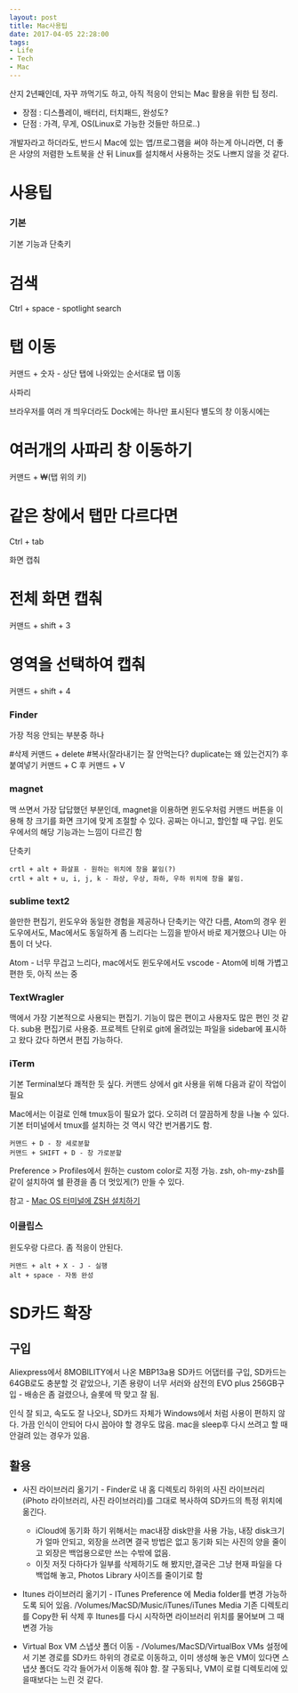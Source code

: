 ```yaml
---
layout: post
title: Mac사용팁
date: 2017-04-05 22:28:00
tags:
- Life
- Tech
- Mac
---
```


산지 2년째인데, 자꾸 까먹기도 하고, 아직 적응이 안되는 Mac 활용을 위한 팁 정리.

- 장점 : 디스플레이, 배터리, 터치패드, 완성도?
- 단점 : 가격, 무게, OS(Linux로 가능한 것들만 하므로..)

개발자라고 하더라도, 반드시 Mac에 있는 앱/프로그램을 써야 하는게 아니라면, 더 좋은 사양의 저렴한 노트북을 산 뒤 Linux를 설치해서 사용하는 것도 나쁘지 않을 것 같다.

# 사용팁


### 기본

기본 기능과 단축키

   # 검색
   Ctrl + space - spotlight search
   # 탭 이동
   커맨드 + 숫자 - 상단 탭에 나와있는 순서대로 탭 이동

사파리

  브라우저를 여러 개 띄우더라도 Dock에는 하나만 표시된다 별도의 창 이동시에는
  # 여러개의 사파리 창 이동하기
  커맨드 + ₩(탭 위의 키)  
  # 같은 창에서 탭만 다르다면
  Ctrl + tab

화면 캡춰

  # 전체 화면 캡춰
  커맨드 + shift + 3
  # 영역을 선택하여 캡춰
  커맨드 + shift + 4

### Finder

가장 적응 안되는 부분중 하나

  #삭제
  커맨드 + delete
  #복사(잘라내기는 잘 안먹는다? duplicate는 왜 있는건지?) 후 붙여넣기
  커맨드 + C 후 커맨드 + V


### magnet

맥 쓰면서 가장 답답했던 부분인데, magnet을 이용하면 윈도우처럼 커맨드 버튼을 이용해 창 크기를 화면 크기에 맞게 조절할 수 있다. 공짜는 아니고, 할인할 때 구입. 윈도우에서의 해당 기능과는 느낌이 다르긴 함

단축키

    crtl + alt + 화살표 - 원하는 위치에 창을 붙임(?)
    crtl + alt + u, i, j, k - 좌상, 우상, 좌하, 우하 위치에 창을 붙임.


### sublime text2

쓸만한 편집기, 윈도우와 동일한 경험을 제공하나 단축키는 약간 다름, Atom의 경우 윈도우에서도, Mac에서도 동일하게 좀 느리다는 느낌을 받아서 바로 제거했으나 UI는 아톰이 더 낫다.

Atom - 너무 무겁고 느리다, mac에서도 윈도우에서도
vscode - Atom에 비해 가볍고 편한 듯, 아직 쓰는 중

### TextWragler

맥에서 가장 기본적으로 사용되는 편집기. 기능이 많은 편이고 사용자도 많은 편인 것 같다. sub용 편집기로 사용중. 프로젝트 단위로 git에 올려있는 파일을 sidebar에 표시하고 왔다 갔다 하면서 편집 가능하다.

### iTerm

기본 Terminal보다 쾌적한 듯 싶다. 커맨드 상에서 git 사용을 위해 다음과 같이 작업이 필요

Mac에서는 이걸로 인해 tmux등이 필요가 없다. 오히려 더 깔끔하게 창을 나눌 수 있다. 기본 터미널에서 tmux를 설치하는 것 역시 약간 번거롭기도 함.

    커맨드 + D - 창 세로분할
    커맨드 + SHIFT + D - 창 가로분할

Preference > Profiles에서 원하는 custom color로 지정 가능. zsh, oh-my-zsh를 같이 설치하여 쉘 환경을 좀 더 멋있게(?) 만들 수 있다.

참고 - [Mac OS 터미널에 ZSH 설치하기](http://thdev.tech/mac/2016/05/01/Mac-ZSH-Install.html)


### 이클립스

윈도우랑 다르다. 좀 적응이 안된다.

    커맨드 + alt + X - J - 실행
    alt + space - 자동 완성



# SD카드 확장

## 구입

Aliexpress에서 8MOBILITY에서 나온 MBP13a용 SD카드 어댑터를 구입, SD카드는 64GB로도 충분할 것 같았으나, 기존 용량이 너무 서러와 삼전의 EVO plus 256GB구입 - 배송은 좀 걸렸으나, 슬롯에 딱 맞고 잘 됨.

인식 잘 되고, 속도도 잘 나오나, SD카드 자체가 Windows에서 처럼 사용이 편하지 않다. 가끔 인식이 안되어 다시 꼽아야 할 경우도 많음. mac을 sleep후 다시 쓰려고 할 때 안걸려 있는 경우가 있음.

## 활용

- 사진 라이브러리 옮기기 - Finder로 내 홈 디렉토리 하위의 사진 라이브러리(iPhoto 라이브러리, 사진 라이브러리)를 그대로 복사하여 SD카드의 특정 위치에 옮긴다.
  - iCloud에 동기화 하기 위해서는 mac내장 disk만을 사용 가능, 내장 disk크기가 얼마 안되고, 외장을 쓰려면 결국 방법은 없고 동기화 되는 사진의 양을 줄이고 외장은 백업용으로만 쓰는 수밖에 없음.
  - 이짓 저짓 다하다가 일부를 삭제하기도 해 봤지만,결국은 그냥 현재 파일을 다 백업해 놓고, Photos Library 사이즈를 줄이기로 함

- Itunes 라이브러리 옮기기 - ITunes Preference 에 Media folder를 변경 가능하도록 되어 있음. /Volumes/MacSD/Music/iTunes/iTunes Media
기존 디렉토리를 Copy한 뒤 삭제 후 Itunes를 다시 시작하면 라이브러리 위치를 물어보며 그 때 변경 가능

- Virtual Box VM 스냅샷 폴더 이동 - /Volumes/MacSD/VirtualBox VMs
설정에서 기본 경로를 SD카드 하위의 경로로 이동하고, 이미 생성해 놓은 VM이 있다면 스냅샷 폴더도 각각 들어가서 이동해 줘야 함. 잘 구동되나, VM이 로컬 디렉토리에 있을때보다는 느린 것 같다.




